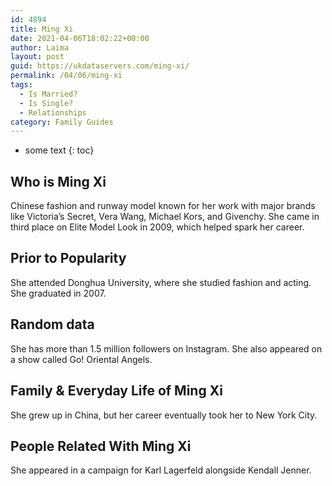 ```yaml
---
id: 4894
title: Ming Xi
date: 2021-04-06T18:02:22+00:00
author: Laima
layout: post
guid: https://ukdataservers.com/ming-xi/
permalink: /04/06/ming-xi
tags:
  - Is Married?
  - Is Single?
  - Relationships
category: Family Guides
---
```


* some text
{: toc}


## Who is Ming Xi
                  
                  
                  
Chinese fashion and runway model known for her work with major brands like Victoria&#8217;s Secret, Vera Wang, Michael Kors, and Givenchy. She came in third place on Elite Model Look in 2009, which helped spark her career.
                  
              
            
              
            
                
                
                
## Prior to Popularity
                  
                  
                  
She attended Donghua University, where she studied fashion and acting. She graduated in 2007.
                  
              
            
              
            
                
                
                
## Random data
                  
                  
                  
She has more than 1.5 million followers on Instagram. She also appeared on a show called Go! Oriental Angels.
                  
              
            
              
            
                
                
                
## Family & Everyday Life of Ming Xi
                  
                  
                  
She grew up in China, but her career eventually took her to New York City.
                  
              
            
              
            
                
                
                
## People Related With Ming Xi
                  
                  
                  
She appeared in a campaign for Karl Lagerfeld alongside Kendall Jenner.
                  
              
            
              
            
                
              
            
              
              
            
            
              
            
          
          
          